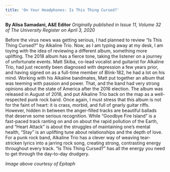 ```yaml
---
title: 'On Your Headphones: Is This Thing Cursed?'
---
```


**By Alisa Samadani, A&E Editor** _Originally published in Issue 11, Volume 32 of The University Register on April 3, 2020_

Before the virus news was getting serious, I had planned to review “Is This Thing Cursed?” by Alkaline Trio. Now, as I am typing away at my desk, I am toying with the idea of reviewing a different album, something more uplifting. The 2018 album has a fierce tone, taking the listener on a journey of unfortunate events. Matt Skiba, co-lead vocalist and guitarist for Alkaline Trio, had just recently been diagnosed with depression a few years prior, and having signed on as a full-time member of Blink-182, he had a lot on his mind. Working with his Alkaline bandmates, Matt put together an album that was teeming with passion and power. That, and the band had very strong opinions about the state of America after the 2016 election. The album was released in August of 2018, and put Alkaline Trio back on the map as a well-respected punk rock band. Once again, I must stress that this album is not for the faint of heart: it is crass, morbid, and full of gnarly guitar riffs. However, hidden in between the anger-filled tracks are beautiful ballads that deserve some serious recognition. While “Goodbye Fire Island” is a fast-paced track ranting on and on about the rapid pollution of the Earth, and “Heart Attack” is about the struggles of maintaining one’s mental health, “Stay” is an uplifting tune about relationships and the depth of love.  For a punk rock band, Alkaline Trio has a clever way of weaving tear-stricken lyrics into a jarring rock song, creating strong, contrasting energy throughout every track. “Is This Thing Cursed?” has all the energy you need to get through the day-to-day drudgery. 

_Image above courtesy of Epitaph_